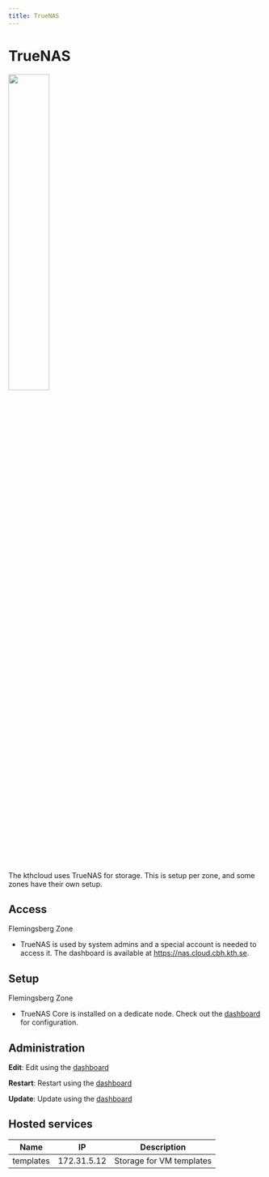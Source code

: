 ```yaml
---
title: TrueNAS
---
```


# TrueNAS

<img src="../../images/truenas_logo.png" width="40%">

The kthcloud uses TrueNAS for storage. This is setup per zone, and some
zones have their own setup.

## Access

Flemingsberg Zone

  -
    TrueNAS is used by system admins and a special account is needed to
    access it.
    The dashboard is available at <https://nas.cloud.cbh.kth.se>.

## Setup

Flemingsberg Zone

  -
    TrueNAS Core is installed on a dedicate node. Check out the
    [dashboard](https://nas.cloud.cbh.kth.se) for configuration.

## Administration

**Edit**: Edit using the [dashboard](https://nas.cloud.cbh.kth.se)

**Restart**: Restart using the [dashboard](https://nas.cloud.cbh.kth.se)

**Update**: Update using the [dashboard](https://nas.cloud.cbh.kth.se)

## Hosted services

| Name | IP | Description |
| ---- | -- | ----------- |
| templates | 172.31.5.12 | Storage for VM templates |

